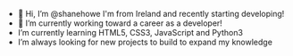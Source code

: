 - 👋 Hi, I’m @shanehowe I'm from Ireland and recently starting developing!
- 👀 I’m currently working toward a career as a developer!
- I’m currently learning HTML5, CSS3, JavaScript and Python3
- I’m always looking for new projects to build to expand my knowledge


<!---
shanehowe/shanehowe is a ✨ special ✨ repository because its `README.md` (this file) appears on your GitHub profile.
You can click the Preview link to take a look at your changes.
--->
